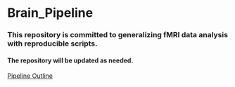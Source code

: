# Brain_Pipeline

### This repository is committed to generalizing fMRI data analysis with reproducible scripts.
#### The repository will be updated as needed.

<u>Pipeline Outline</u>
